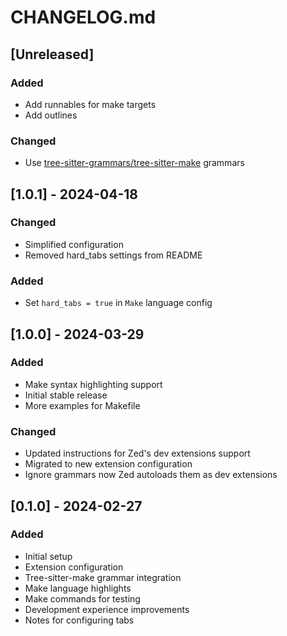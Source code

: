 # CHANGELOG.md

## [Unreleased]

### Added

- Add runnables for make targets
- Add outlines

### Changed

- Use [tree-sitter-grammars/tree-sitter-make](https://github.com/tree-sitter-grammars/tree-sitter-make) grammars

## [1.0.1] - 2024-04-18

### Changed

- Simplified configuration
- Removed hard_tabs settings from README

### Added

- Set `hard_tabs = true` in `Make` language config

## [1.0.0] - 2024-03-29

### Added

- Make syntax highlighting support
- Initial stable release
- More examples for Makefile

### Changed

- Updated instructions for Zed's dev extensions support
- Migrated to new extension configuration
- Ignore grammars now Zed autoloads them as dev extensions

## [0.1.0] - 2024-02-27

### Added

- Initial setup
- Extension configuration
- Tree-sitter-make grammar integration
- Make language highlights
- Make commands for testing
- Development experience improvements
- Notes for configuring tabs
